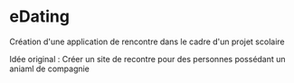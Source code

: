 # eDating
Création d'une application de rencontre dans le cadre d'un projet scolaire

Idée original : Créer un site de recontre pour des personnes possédant un aniaml de compagnie
